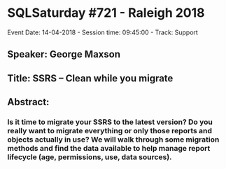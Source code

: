 # SQLSaturday #721 - Raleigh 2018
Event Date: 14-04-2018 - Session time: 09:45:00 - Track: Support
## Speaker: George Maxson
## Title: SSRS – Clean while you migrate
## Abstract:
### Is it time to migrate your SSRS to the latest version? Do you really want to migrate everything or only those reports and objects actually in use? We will walk through some migration methods and find the data available to help manage report lifecycle (age, permissions, use, data sources).
